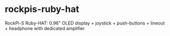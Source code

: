 # rockpis-ruby-hat
RockPi-S Ruby-HAT: 0.96" OLED display + joystick + push-buttons + lineout + headphone with dedicated amplifier
